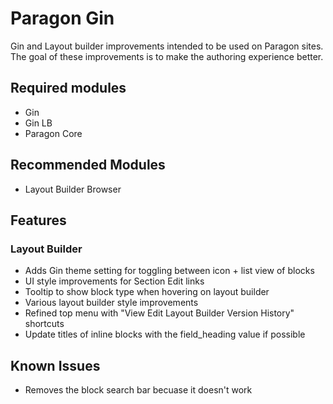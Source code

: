 # Paragon Gin

Gin and Layout builder improvements intended to be used on Paragon sites. The goal of these improvements is to make
the authoring experience better.

## Required modules
- Gin
- Gin LB
- Paragon Core

## Recommended Modules
- Layout Builder Browser

## Features
### Layout Builder
- Adds Gin theme setting for toggling between icon + list view of blocks
- UI style improvements for Section Edit links
- Tooltip to show block type when hovering on layout builder
- Various layout builder style improvements
- Refined top menu with "View Edit Layout Builder Version History" shortcuts
- Update titles of inline blocks with the field_heading value if possible

## Known Issues
- Removes the block search bar becuase it doesn't work
